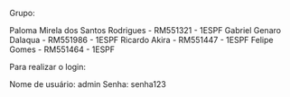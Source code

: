 Grupo:

Paloma Mirela dos Santos Rodrigues - RM551321 - 1ESPF
Gabriel Genaro Dalaqua - RM551986 - 1ESPF
Ricardo Akira - RM551447 - 1ESPF
Felipe Gomes - RM551464 - 1ESPF


Para realizar o login:

Nome de usuário: admin
Senha: senha123

